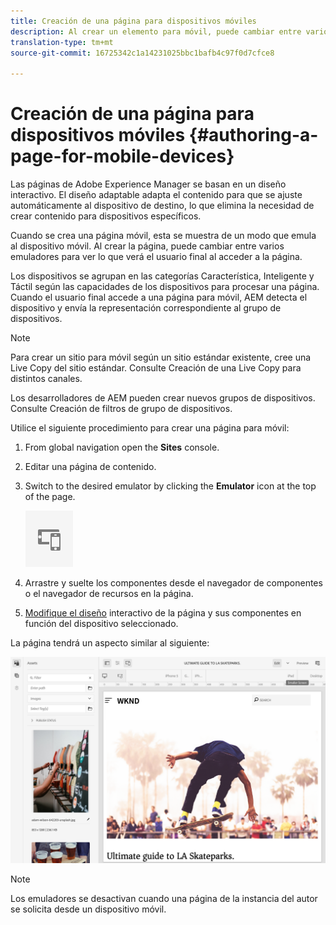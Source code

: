 ```yaml
---
title: Creación de una página para dispositivos móviles
description: Al crear un elemento para móvil, puede cambiar entre varios emuladores para ver qué es lo que verá el usuario final
translation-type: tm+mt
source-git-commit: 16725342c1a14231025bbc1bafb4c97f0d7cfce8

---
```



# Creación de una página para dispositivos móviles {#authoring-a-page-for-mobile-devices}

Las páginas de Adobe Experience Manager se basan en un diseño interactivo. El diseño adaptable adapta el contenido para que se ajuste automáticamente al dispositivo de destino, lo que elimina la necesidad de crear contenido para dispositivos específicos.

Cuando se crea una página móvil, esta se muestra de un modo que emula al dispositivo móvil. Al crear la página, puede cambiar entre varios emuladores para ver lo que verá el usuario final al acceder a la página.

Los dispositivos se agrupan en las categorías Característica, Inteligente y Táctil según las capacidades de los dispositivos para procesar una página. Cuando el usuario final accede a una página para móvil, AEM detecta el dispositivo y envía la representación correspondiente al grupo de dispositivos.

>[!NOTE]
>
>Para crear un sitio para móvil según un sitio estándar existente, cree una Live Copy del sitio estándar. Consulte Creación de una Live Copy para distintos canales.
>
>Los desarrolladores de AEM pueden crear nuevos grupos de dispositivos. Consulte Creación de filtros de grupo de dispositivos.
<!--
>To create a mobile site based on an existing standard site, create a live copy of the standard site. (See [Creating a Live Copy for Different Channels](/help/sites-administering/msm-livecopy.md).)
>
>AEM developers can create new device groups. (See [Creating Device Group Filters](/help/sites-developing/groupfilters.md).)
-->

Utilice el siguiente procedimiento para crear una página para móvil:

1. From global navigation open the **Sites** console.
1. Editar una página de contenido.
1. Switch to the desired emulator by clicking the **Emulator** icon at the top of the page.

   ![Icono de emulador](/help/sites-cloud/authoring/assets/emulator.png)

1. Arrastre y suelte los componentes desde el navegador de componentes o el navegador de recursos en la página.
1. [Modifique el diseño](/help/sites-cloud/authoring/features/responsive-layout.md) interactivo de la página y sus componentes en función del dispositivo seleccionado.

La página tendrá un aspecto similar al siguiente:

![Ejemplo de móvil](/help/sites-cloud/authoring/assets/mobile.png)

>[!NOTE]
>
>Los emuladores se desactivan cuando una página de la instancia del autor se solicita desde un dispositivo móvil.
